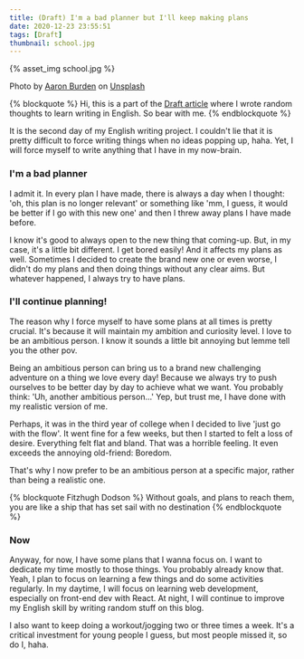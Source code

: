 ```yaml
---
title: (Draft) I'm a bad planner but I'll keep making plans
date: 2020-12-23 23:55:51
tags: [Draft]
thumbnail: school.jpg
---
```

{% asset_img school.jpg %}

<span>Photo by <a href="https://unsplash.com/@aaronburden?utm_source=unsplash&amp;utm_medium=referral&amp;utm_content=creditCopyText">Aaron Burden</a> on <a href="https://unsplash.com/collections/551207/school?utm_source=unsplash&amp;utm_medium=referral&amp;utm_content=creditCopyText">Unsplash</a></span>

{% blockquote %}
Hi, this is a part of the [Draft article](https://adisaktijrs.github.io/2020/12/22/draft-what-is-this/) where I wrote random thoughts to learn writing in English. So bear with me.
{% endblockquote %}

It is the second day of my English writing project. I couldn't lie that it is pretty difficult to force writing things when no ideas popping up, haha. Yet, I will force myself to write anything that I have in my now-brain.

### I'm a bad planner
I admit it. In every plan I have made, there is always a day when I thought: 'oh, this plan is no longer relevant' or something like 'mm, I guess, it would be better if I go with this new one' and then I threw away plans I have made before.

I know it's good to always open to the new thing that coming-up. But, in my case, it's a little bit different. I get bored easily! And it affects my plans as well. Sometimes I decided to create the brand new one or even worse, I didn't do my plans and then doing things without any clear aims. But whatever happened, I always try to have plans.

### I'll continue planning!
The reason why I force myself to have some plans at all times is pretty crucial. It's because it will maintain my ambition and curiosity level. I love to be an ambitious person. I know it sounds a little bit annoying but lemme tell you the other pov.

Being an ambitious person can bring us to a brand new challenging adventure on a thing we love every day! Because we always try to push ourselves to be better day by day to achieve what we want. You probably think: 'Uh, another ambitious person...' Yep, but trust me, I have done with my realistic version of me.

Perhaps, it was in the third year of college when I decided to live 'just go with the flow'. It went fine for a few weeks, but then I started to felt a loss of desire. Everything felt flat and bland. That was a horrible feeling. It even exceeds the annoying old-friend: Boredom.

That's why I now prefer to be an ambitious person at a specific major, rather than being a realistic one.

{% blockquote Fitzhugh Dodson %}
Without goals, and plans to reach them, you are like a ship that has set sail with no destination
{% endblockquote %}

### Now
Anyway, for now, I have some plans that I wanna focus on. I want to dedicate my time mostly to those things. You probably already know that. Yeah, I plan to focus on learning a few things and do some activities regularly. In my daytime, I will focus on learning web development, especially on front-end dev with React. At night, I will continue to improve my English skill by writing random stuff on this blog.

I also want to keep doing a workout/jogging two or three times a week. It's a critical investment for young people I guess, but most people missed it, so do I, haha.
